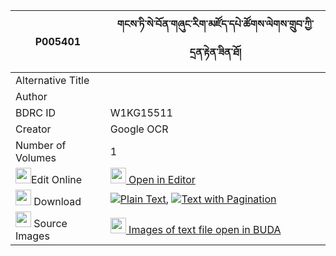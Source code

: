 |P005401|གངས་ཏི་སེ་བོན་གཞུང་རིག་མཛོད་དཔེ་ཚོགས་ལེགས་གྲུབ་ཀྱི་དྲན་རྟེན་ཟིན་ཐོ། 
| --- | --- 
|Alternative Title |
|Author | 
|BDRC ID | W1KG15511
|Creator | Google OCR
|Number of Volumes| 1
|<img width="25" src="https://img.icons8.com/color/25/000000/edit-property.png">Edit Online| [<img width="25" src="https://avatars.githubusercontent.com/u/45091458?s=200&v=4"> Open in Editor](http://editor.openpecha.org/P005401)
|<img width="25" src="https://img.icons8.com/fluent/48/000000/download-2.png"/>  Download | [![](https://img.icons8.com/color/20/000000/txt.png)Plain Text](https://github.com/Openpecha/P005401/releases/download/v1/gang_tise_bonshyung_rik_dzo_pe_plain_P005401.zip), [![](https://img.icons8.com/color/20/000000/txt.png)Text with Pagination](https://github.com/Openpecha/P005401/releases/download/v1/gang_tise_bonshyung_rik_dzo_pe_pages_P005401.zip)
|<img width="25" src="https://img.icons8.com/plasticine/100/000000/pictures-folder.png"/>  Source Images | [<img width="25" src="https://library.bdrc.io/icons/BUDA-small.svg"> Images of text file open in BUDA](https://library.bdrc.io/show/bdr:W1KG15511)